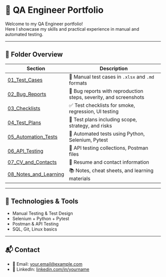 # 💼 QA Engineer Portfolio

Welcome to my QA Engineer portfolio!  
Here I showcase my skills and practical experience in manual and automated testing.

---

## 📂 Folder Overview

| Section | Description |
|---------|-------------|
| [01_Test_Cases](./01_Test_Cases) | 📄 Manual test cases in `.xlsx` and `.md` formats |
| [02_Bug_Reports](./02_Bug_Reports) | 🐞 Bug reports with reproduction steps, severity, and screenshots |
| [03_Checklists](./03_Checklists) | ✅ Test checklists for smoke, regression, UI testing |
| [04_Test_Plans](./04_Test_Plans) | 📝 Test plans including scope, strategy, and risks |
| [05_Automation_Tests](./05_Automation_Tests) | 🤖 Automated tests using Python, Selenium, Pytest |
| [06_API_Testing](./06_API_Testing) | 🔌 API testing collections, Postman files |
| [07_CV_and_Contacts](./07_CV_and_Contacts) | 📄 Resume and contact information |
| [08_Notes_and_Learning](./08_Notes_and_Learning) | 📚 Notes, cheat sheets, and learning materials |

---

## 🔧 Technologies & Tools

- Manual Testing & Test Design  
- Selenium + Python + Pytest  
- Postman & API Testing  
- SQL, Git, Linux basics  

---

## 📬 Contact

- 📧 Email: your.email@example.com  
- 💼 LinkedIn: [linkedin.com/in/yourname](https://linkedin.com/in/yourname)
